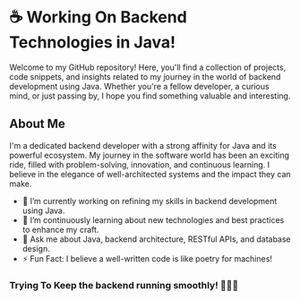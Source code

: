 # ☕ Working On Backend Technologies in Java!

Welcome to my GitHub repository! Here, you'll find a collection of projects, code snippets, and insights related to my journey in the world of backend development using Java. Whether you're a fellow developer, a curious mind, or just passing by, I hope you find something valuable and interesting.

## About Me

I'm a dedicated backend developer with a strong affinity for Java and its powerful ecosystem. My journey in the software world has been an exciting ride, filled with problem-solving, innovation, and continuous learning. I believe in the elegance of well-architected systems and the impact they can make.

- 🔭 I’m currently working on refining my skills in backend development using Java.
- 🌱 I’m continuously learning about new technologies and best practices to enhance my craft.
- 💬 Ask me about Java, backend architecture, RESTful APIs, and database design.
- ⚡ Fun Fact: I believe a well-written code is like poetry for machines!


### Trying To Keep the backend running smoothly! 👨‍💻🚀
